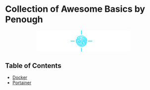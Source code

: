 # Collection of Awesome Basics by Penough

<p align="center">
    <img src="./Resources/penough-logo-dark.png" alt="Penough Icon" width="300">
</p>

## Table of Contents
- [Docker](./Docker/README.md)
- [Portainer](./Portainer/README.md)